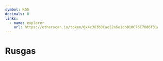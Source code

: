 ```yaml
---
symbol: RGS
decimals: 8
links:
  - name: explorer
    url: https://etherscan.io/token/0x4c383bDCae52a6e1cb810C76C70d6f31A249eC9B
---
```


# Rusgas
